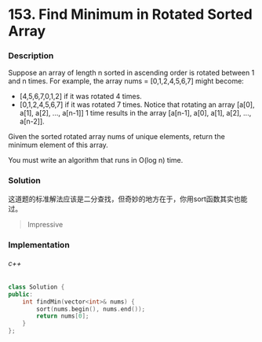 # 153. Find Minimum in Rotated Sorted Array

### Description

Suppose an array of length n sorted in ascending order is rotated between 1 and n times. For example, the array nums = [0,1,2,4,5,6,7] might become:

- [4,5,6,7,0,1,2] if it was rotated 4 times.
- [0,1,2,4,5,6,7] if it was rotated 7 times.
Notice that rotating an array [a[0], a[1], a[2], ..., a[n-1]] 1 time results in the array [a[n-1], a[0], a[1], a[2], ..., a[n-2]].

Given the sorted rotated array nums of unique elements, return the minimum element of this array.

You must write an algorithm that runs in O(log n) time.

### Solution

这道题的标准解法应该是二分查找，但奇妙的地方在于，你用sort函数其实也能过。

> Impressive

### Implementation

###### c++

```c++
class Solution {
public:
    int findMin(vector<int>& nums) {
        sort(nums.begin(), nums.end());
        return nums[0];
    }
};
```
